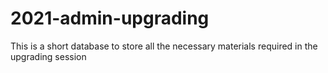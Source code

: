 # 2021-admin-upgrading
This is a short database to store all the necessary materials required in the upgrading session
